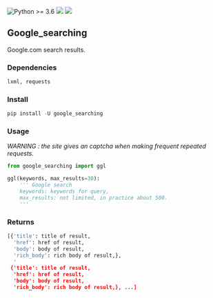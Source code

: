 ![Python >= 3.6](https://img.shields.io/badge/python->=3.6-red.svg) [![](https://badgen.net/github/release/deedy5/google_searching)](https://github.com/deedy5/google_searching/releases) [![](https://badge.fury.io/py/google-searching.svg)](https://pypi.org/project/google_searching) 
## Google_searching

Google.com search results.

### Dependencies
```python
lxml, requests
```
### Install
```python
pip install -U google_searching
```

### Usage
*WARNING : the site gives an captcha when making frequent repeated requests.*
```python
from google_searching import ggl

ggl(keywords, max_results=30):
    ''' Google search
    keywords: keywords for query,
    max_results: not limited, in practice about 500.
    '''
```
### Returns
```python
[{'title': title of result,
  'href': href of result,
  'body': body of result,
  'rich_body': rich body of result,},
  '
 {'title': title of result,
  'href': href of result,
  'body': body of result,
  'rich_body': rich body of result,}, ...]
```
